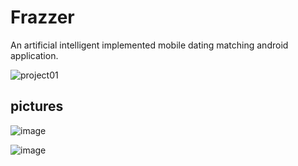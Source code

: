 # Frazzer

An artificial intelligent implemented mobile dating matching android application.

![project01](https://user-images.githubusercontent.com/45738247/97976223-4e2a5900-1e05-11eb-87d0-5da5e0812c33.png)

## pictures

![image](https://user-images.githubusercontent.com/45738247/97976837-32738280-1e06-11eb-9f1b-178be5ac6cc9.png)

![image](https://user-images.githubusercontent.com/45738247/97977034-85e5d080-1e06-11eb-99f6-83058ca90442.png)
